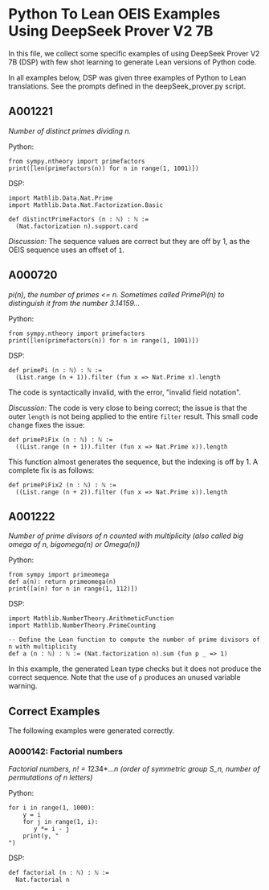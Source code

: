 # Python To Lean OEIS Examples Using DeepSeek Prover V2 7B
In this file, we collect some specific examples of using DeepSeek Prover V2 7B (DSP)
with few shot learning to generate Lean versions of Python code. 

In all examples below, DSP was given three examples of Python to Lean 
translations. See the prompts defined in the deepSeek_prover.py script. 


## A001221

*Number of distinct primes dividing n.*

Python:
```
from sympy.ntheory import primefactors
print([len(primefactors(n)) for n in range(1, 1001)])
```

DSP:
```
import Mathlib.Data.Nat.Prime
import Mathlib.Data.Nat.Factorization.Basic

def distinctPrimeFactors (n : ℕ) : ℕ :=
  (Nat.factorization n).support.card
```

*Discussion:*
The sequence values are correct but they are off by 1, as the 
OEIS sequence uses an offset of `1`. 


## A000720

*pi(n), the number of primes <= n. Sometimes called PrimePi(n) to distinguish it from the number 3.14159...*

Python: 
```
from sympy.ntheory import primefactors
print([len(primefactors(n)) for n in range(1, 1001)])
```

DSP:
```
def primePi (n : ℕ) : ℕ :=
  (List.range (n + 1)).filter (fun x => Nat.Prime x).length
```
The code is syntactically invalid, with the error, "invalid field notation".


*Discussion:* The code is very close to being correct; the 
issue is that the outer `length` is not being applied to the
entire `filter` result. This small code change fixes
the issue:

```
def primePiFix (n : ℕ) : ℕ :=
  ((List.range (n + 1)).filter (fun x => Nat.Prime x)).length
```
This function almost generates the sequence, but the indexing
is off by 1. A complete fix is as follows:

```
def primePiFix2 (n : ℕ) : ℕ :=
  ((List.range (n + 2)).filter (fun x => Nat.Prime x)).length
```

## A001222

*Number of prime divisors of n counted with multiplicity (also called big omega of n, bigomega(n) or Omega(n))*

Python:

```
from sympy import primeomega
def a(n): return primeomega(n)
print([a(n) for n in range(1, 112)])
```

DSP:

```
import Mathlib.NumberTheory.ArithmeticFunction
import Mathlib.NumberTheory.PrimeCounting

-- Define the Lean function to compute the number of prime divisors of n with multiplicity
def a (n : ℕ) : ℕ := (Nat.factorization n).sum (fun p _ => 1)
```

In this example, the generated Lean type checks but it does 
not produce the correct sequence. Note that the use of `p` produces an 
unused variable warning. 


## Correct Examples

The following examples were generated correctly. 


### A000142: Factorial numbers

*Factorial numbers, n! = 1*2*3*4*...*n (order of symmetric group S_n, number of permutations of n letters)*


Python:
```
for i in range(1, 1000):
    y = i
    for j in range(1, i):
       y *= i - j
    print(y, "
")
```

DSP:

```
def factorial (n : ℕ) : ℕ :=
  Nat.factorial n
```